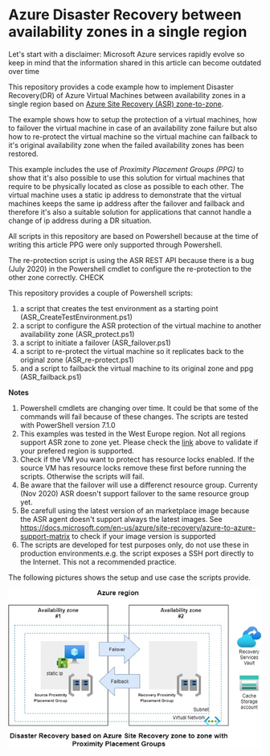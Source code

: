 # Azure Disaster Recovery between availability zones in a single region

Let's start with a disclaimer: Microsoft Azure services rapidly evolve so keep in mind that the information shared in this article can become outdated over time

This repository provides a code example how to implement Disaster Recovery(DR) of Azure Virtual Machines between availability zones in a single region based on [Azure Site Recovery (ASR) zone-to-zone](https://docs.microsoft.com/en-us/azure/site-recovery/azure-to-azure-how-to-enable-zone-to-zone-disaster-recovery). 

The example shows how to setup the protection of a virtual machines, how to failover the virtual machine in case of an availability zone failure but also how to re-protect the virtual machine so the virtual machine can failback to it's original availability zone when the failed availability zones has been restored. 

This example includes the use of *Proximity Placement Groups (PPG)* to show that it's also possible to use this solution for virtual machines that require to be physically located as close as possible to each other. The virtual machine uses a static ip address to demonstrate that the virtual machines keeps the same ip address after the failover and failback and therefore it's also a suitable solution for applications that cannot handle a change of ip address during a DR situation.

All scripts in this repository are based on Powershell because at the time of writing this article PPG were only supported through Powershell. 

The re-protection script is using the ASR REST API because there is a bug (July 2020) in the Powershell cmdlet to configure the re-protection to the other zone correctly. CHECK 

This repository provides a couple of Powershell scripts:
1. a script that creates the test environment as a starting point (ASR_CreateTestEnvironment.ps1)
2. a script to configure the ASR protection of the virtual machine to another availability zone (ASR_protect.ps1)
3. a script to initiate a failover (ASR_failover.ps1)
4. a script to re-protect the virtual machine so it replicates back to the original zone (ASR_re-protect.ps1)
5. and a script to failback the virtual machine to its original zone and ppg (ASR_failback.ps1) 

**Notes**
1. Powershell cmdlets are changing over time. It could be that some of the commands will fail because of these changes. The scripts are tested with PowerShell version 7.1.0
2. This examples was tested in the West Europe region. Not all regions support ASR zone to zone yet. Please check the [link](https://docs.microsoft.com/en-us/azure/site-recovery/azure-to-azure-how-to-enable-zone-to-zone-disaster-recovery) above to validate if your prefered region is supported.
3. Check if the VM you want to protect has resource locks enabled. If the source VM has resource locks remove these first before running the scripts. Otherwise the scripts will fail.
4. Be aware that the failover will use a differenct resource group. Currenty (Nov 2020) ASR doesn't support failover to the same resource group yet.   
5. Be carefull using the latest version of an marketplace image because the ASR agent doesn't support always the latest images. See https://docs.microsoft.com/en-us/azure/site-recovery/azure-to-azure-support-matrix to check if your image version is supported
6. The scripts are developed for test purposes only, do not use these in production environments.e.g. the script exposes a SSH port directly to the Internet. This not a recommended practice.

The following pictures shows the setup and use case the scripts provide.

![Picture of test setup](/images/DRinasingleregion.jpg)
